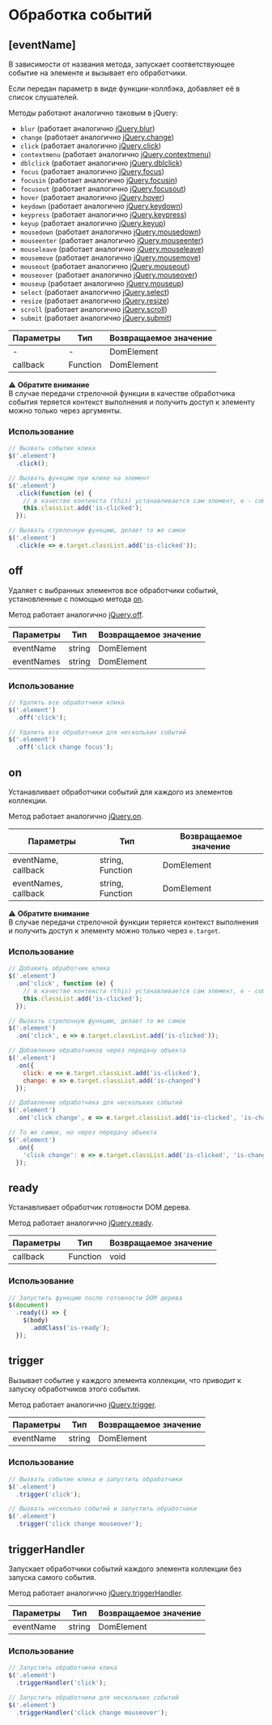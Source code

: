 # Обработка событий

<a name="event"></a>

## [eventName]

В зависимости от названия метода, запускает соответствующее событие на элементе и вызывает его обработчики.

Если передан параметр в виде функции-коллбэка, добавляет её в список слушателей.

Методы работают аналогично таковым в jQuery:

- `blur` (работает аналогично [jQuery.blur](https://api.jquery.com/blur/))
- `change` (работает аналогично [jQuery.change](https://api.jquery.com/change/))
- `click` (работает аналогично [jQuery.click](https://api.jquery.com/blur/))
- `contextmenu` (работает аналогично [jQuery.contextmenu](https://api.jquery.com/contextmenu/))
- `dblclick` (работает аналогично [jQuery.dblclick](https://api.jquery.com/dblclick/))
- `focus` (работает аналогично [jQuery.focus](https://api.jquery.com/focus/))
- `focusin` (работает аналогично [jQuery.focusin](https://api.jquery.com/focusin/))
- `focusout` (работает аналогично [jQuery.focusout](https://api.jquery.com/focusout/))
- `hover` (работает аналогично [jQuery.hover](https://api.jquery.com/hover/))
- `keydown` (работает аналогично [jQuery.keydown](https://api.jquery.com/keydown/))
- `keypress` (работает аналогично [jQuery.keypress](https://api.jquery.com/keypress/))
- `keyup` (работает аналогично [jQuery.keyup](https://api.jquery.com/keyup/))
- `mousedown` (работает аналогично [jQuery.mousedown](https://api.jquery.com/mousedown/))
- `mouseenter` (работает аналогично [jQuery.mouseenter](https://api.jquery.com/mouseenter/))
- `mouseleave` (работает аналогично [jQuery.mouseleave](https://api.jquery.com/mouseleave/))
- `mousemove` (работает аналогично [jQuery.mousemove](https://api.jquery.com/mousemove/))
- `mouseout` (работает аналогично [jQuery.mouseout](https://api.jquery.com/mouseout/))
- `mouseover` (работает аналогично [jQuery.mouseover](https://api.jquery.com/mouseover/))
- `mouseup` (работает аналогично [jQuery.mouseup](https://api.jquery.com/mouseup/))
- `select` (работает аналогично [jQuery.select](https://api.jquery.com/select/))
- `resize` (работает аналогично [jQuery.resize](https://api.jquery.com/resize/))
- `scroll` (работает аналогично [jQuery.scroll](https://api.jquery.com/scroll/))
- `submit` (работает аналогично [jQuery.submit](https://api.jquery.com/submit/))

| Параметры | Тип      | Возвращаемое значение |
|-----------|----------|-----------------------|
| -         | -        | DomElement            |
| callback  | Function | DomElement            |

:warning: **Обратите внимание**  
В случае передачи стрелочной функции в качестве обработчика события теряется контекст выполнения и получить доступ к
элементу можно только через аргументы.

### Использование

```js
// Вызвать событие клика
$('.element')
  .click();

// Вызвать функцию при клике на элемент
$('.element')
  .click(function (e) {
    // в качестве контекста (this) устанавливается сам элемент, е - событие
    this.classList.add('is-clicked');
  });

// Вызвать стрелочную функцию, делает то же самое
$('.element')
  .click(e => e.target.classList.add('is-clicked'));
```

## off

Удаляет с выбранных элементов все обработчики событий, установленные с помощью
метода [on](https://github.com/digikid/dom-element/blob/main/docs/EVENTS.md#on).

Метод работает аналогично [jQuery.off](https://api.jquery.com/off/).

| Параметры  | Тип    | Возвращаемое значение |
|------------|--------|-----------------------|
| eventName  | string | DomElement            |
| eventNames | string | DomElement            |

### Использование

```js
// Удалить все обработчики клика 
$('.element')
  .off('click');

// Удалить все обработчики для нескольких событий
$('.element')
  .off('click change focus');
```

## on

Устанавливает обработчики событий для каждого из элементов коллекции.

Метод работает аналогично [jQuery.on](https://api.jquery.com/on/).

| Параметры            | Тип              | Возвращаемое значение |
|----------------------|------------------|-----------------------|
| eventName, callback  | string, Function | DomElement            |
| eventNames, callback | string, Function | DomElement            |

:warning: **Обратите внимание**  
В случае передачи стрелочной функции теряется контекст выполнения и получить доступ к элементу можно только
через `e.target`.

### Использование

```js
// Добавить обработчик клика
$('.element')
  .on('click', function (e) {
    // в качестве контекста (this) устанавливается сам элемент, е - событие
    this.classList.add('is-clicked');
  });

// Вызвать стрелочную функцию, делает то же самое
$('.element')
  .on('click', e => e.target.classList.add('is-clicked'));

// Добавление обработчиков через передачу объекта
$('.element')
  .on({
    click: e => e.target.classList.add('is-clicked'),
    change: e => e.target.classList.add('is-changed')
  });

// Добавление обработчика для нескольких событий
$('.element')
  .on('click change', e => e.target.classList.add('is-clicked', 'is-changed'));

// То же самое, но через передачу объекта
$('.element')
  .on({
    'click change': e => e.target.classList.add('is-clicked', 'is-changed')
  });
```

## ready

Устанавливает обработчик готовности DOM дерева.

Метод работает аналогично [jQuery.ready](https://api.jquery.com/ready/).

| Параметры | Тип      | Возвращаемое значение |
|-----------|----------|-----------------------|
| callback  | Function | void                  |

### Использование

```js
// Запустить функцию после готовности DOM дерева
$(document)
  .ready(() => {
    $(body)
      .addClass('is-ready');
  });
```

## trigger

Вызывает событие у каждого элемента коллекции, что приводит к запуску обработчиков этого события.

Метод работает аналогично [jQuery.trigger](https://api.jquery.com/trigger/).

| Параметры    | Тип     | Возвращаемое значение |
|--------------|---------|-----------------------|
| eventName    | string  | DomElement            |

### Использование

```js
// Вызвать событие клика и запустить обработчики
$('.element')
  .trigger('click');

// Вызвать несколько событий и запустить обработчики
$('.element')
  .trigger('click change mouseover');
```

## triggerHandler

Запускает обработчики событий каждого элемента коллекции без запуска самого события.

Метод работает аналогично [jQuery.triggerHandler](https://api.jquery.com/triggerHandler/).

| Параметры    | Тип     | Возвращаемое значение |
|--------------|---------|-----------------------|
| eventName    | string  | DomElement            |

### Использование

```js
// Запустить обработчики клика
$('.element')
  .triggerHandler('click');

// Запустить обработчики для нескольких событий
$('.element')
  .triggerHandler('click change mouseover');
```
